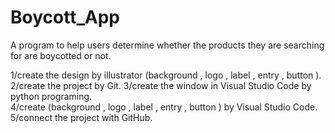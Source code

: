 # Boycott_App
A program to help users determine whether the products they are searching for are boycotted or not.

1/create the design by illustrator (background , logo , label , entry , button ).
2/create the project by Git.
3/create the window in Visual Studio Code by python programing.  
4/create (background , logo , label , entry , button ) by Visual Studio Code.
5/connect the project with GitHub.

